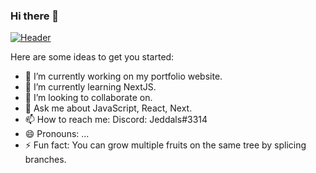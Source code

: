 ### Hi there 👋


[![Header](https://raw.githubusercontent.com/MartinHeinz/<OWNER>/<OWNER>/xavierhazzardadmin.png "Header")](https:/xavierhazzardadmin.github.io/)



Here are some ideas to get you started:

- 🔭 I’m currently working on my portfolio website.
- 🌱 I’m currently learning NextJS.
- 👯 I’m looking to collaborate on.
- 💬 Ask me about JavaScript, React, Next.
- 📫 How to reach me: Discord: Jeddals#3314
- 😄 Pronouns: ...
- ⚡ Fun fact: You can grow multiple fruits on the same tree by splicing branches.

